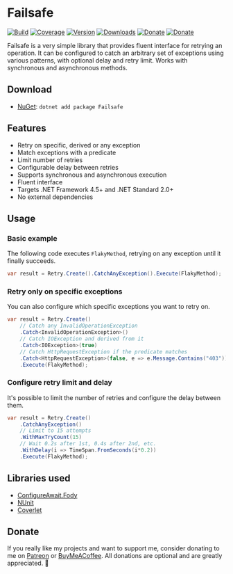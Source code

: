 # Failsafe

[![Build](https://github.com/Tyrrrz/Failsafe/workflows/CI/badge.svg?branch=master)](https://github.com/Tyrrrz/Failsafe/actions)
[![Coverage](https://codecov.io/gh/Tyrrrz/Failsafe/branch/master/graph/badge.svg)](https://codecov.io/gh/Tyrrrz/Failsafe)
[![Version](https://img.shields.io/nuget/v/Failsafe.svg)](https://nuget.org/packages/Failsafe)
[![Downloads](https://img.shields.io/nuget/dt/Failsafe.svg)](https://nuget.org/packages/Failsafe)
[![Donate](https://img.shields.io/badge/patreon-donate-yellow.svg)](https://patreon.com/tyrrrz)
[![Donate](https://img.shields.io/badge/buymeacoffee-donate-yellow.svg)](https://buymeacoffee.com/tyrrrz)

Failsafe is a very simple library that provides fluent interface for retrying an operation. It can be configured to catch an arbitrary set of exceptions using various patterns, with optional delay and retry limit. Works with synchronous and asynchronous methods.

## Download

- [NuGet](https://nuget.org/packages/Failsafe): `dotnet add package Failsafe`

## Features

- Retry on specific, derived or any exception
- Match exceptions with a predicate
- Limit number of retries
- Configurable delay between retries
- Supports synchronous and asynchronous execution
- Fluent interface
- Targets .NET Framework 4.5+ and .NET Standard 2.0+
- No external dependencies

## Usage

### Basic example

The following code executes `FlakyMethod`, retrying on any exception until it finally succeeds.

```c#
var result = Retry.Create().CatchAnyException().Execute(FlakyMethod);
```

### Retry only on specific exceptions

You can also configure which specific exceptions you want to retry on.

```c#
var result = Retry.Create()
    // Catch any InvalidOperationException
    .Catch<InvalidOperationException>()
    // Catch IOException and derived from it
    .Catch<IOException>(true)
    // Catch HttpRequestException if the predicate matches
    .Catch<HttpRequestException>(false, e => e.Message.Contains("403"))
    .Execute(FlakyMethod);
```

### Configure retry limit and delay

It's possible to limit the number of retries and configure the delay between them.

```c#
var result = Retry.Create()
    .CatchAnyException()
    // Limit to 15 attempts
    .WithMaxTryCount(15)
    // Wait 0.2s after 1st, 0.4s after 2nd, etc.
    .WithDelay(i => TimeSpan.FromSeconds(i*0.2))
    .Execute(FlakyMethod);
```

## Libraries used

- [ConfigureAwait.Fody](https://github.com/Fody/ConfigureAwait)
- [NUnit](https://github.com/nunit/nunit)
- [Coverlet](https://github.com/tonerdo/coverlet)

## Donate

If you really like my projects and want to support me, consider donating to me on [Patreon](https://patreon.com/tyrrrz) or [BuyMeACoffee](https://buymeacoffee.com/tyrrrz). All donations are optional and are greatly appreciated. 🙏